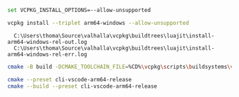 ```sh
set VCPKG_INSTALL_OPTIONS=--allow-unsupported
```

```sh
vcpkg install --triplet arm64-windows --allow-unsupported
```


      C:\Users\thoma\Source\valhalla\vcpkg\buildtrees\luajit\install-arm64-windows-rel-out.log
      C:\Users\thoma\Source\valhalla\vcpkg\buildtrees\luajit\install-arm64-windows-rel-err.log


```sh
cmake -B build -DCMAKE_TOOLCHAIN_FILE=%CD%\vcpkg\scripts\buildsystems\vcpkg.cmake -DENABLE_SERVICES=OFF -DVCPKG_TARGET_TRIPLET=arm64-windows -DVCPKG_OVERLAY_PORTS=%CD%\overlay-ports-vcpkg  -DVCPKG_INSTALL_OPTIONS="--allow-unsupported" -DCMAKE_BUILD_TYPE=Release
```

```sh
cmake --preset cli-vscode-arm64-release
cmake --build --preset cli-vscode-arm64-release
```
